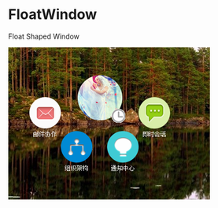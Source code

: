 # FloatWindow
Float Shaped Window 

![image](https://github.com/louk78/FloatWindow/blob/master/floatwnd.PNG)
